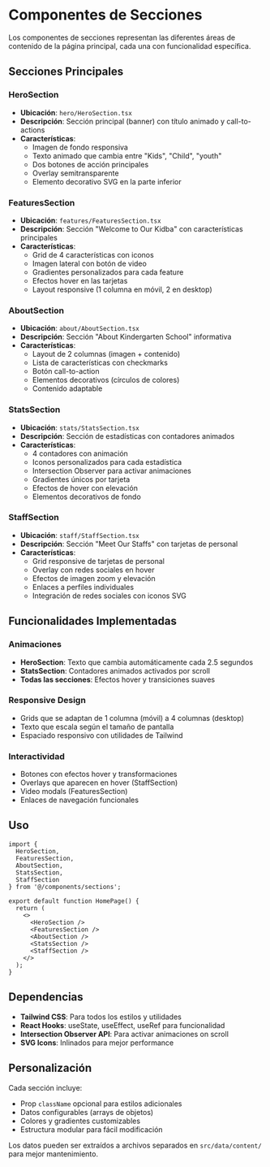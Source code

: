 # Componentes de Secciones

Los componentes de secciones representan las diferentes áreas de contenido de la página principal, cada una con funcionalidad específica.

## Secciones Principales

### HeroSection
- **Ubicación**: `hero/HeroSection.tsx`
- **Descripción**: Sección principal (banner) con título animado y call-to-actions
- **Características**:
  - Imagen de fondo responsiva
  - Texto animado que cambia entre "Kids", "Child", "youth"
  - Dos botones de acción principales
  - Overlay semitransparente
  - Elemento decorativo SVG en la parte inferior

### FeaturesSection
- **Ubicación**: `features/FeaturesSection.tsx`
- **Descripción**: Sección "Welcome to Our Kidba" con características principales
- **Características**:
  - Grid de 4 características con iconos
  - Imagen lateral con botón de video
  - Gradientes personalizados para cada feature
  - Efectos hover en las tarjetas
  - Layout responsive (1 columna en móvil, 2 en desktop)

### AboutSection
- **Ubicación**: `about/AboutSection.tsx`
- **Descripción**: Sección "About Kindergarten School" informativa
- **Características**:
  - Layout de 2 columnas (imagen + contenido)
  - Lista de características con checkmarks
  - Botón call-to-action
  - Elementos decorativos (círculos de colores)
  - Contenido adaptable

### StatsSection
- **Ubicación**: `stats/StatsSection.tsx`
- **Descripción**: Sección de estadísticas con contadores animados
- **Características**:
  - 4 contadores con animación
  - Iconos personalizados para cada estadística
  - Intersection Observer para activar animaciones
  - Gradientes únicos por tarjeta
  - Efectos de hover con elevación
  - Elementos decorativos de fondo

### StaffSection
- **Ubicación**: `staff/StaffSection.tsx`
- **Descripción**: Sección "Meet Our Staffs" con tarjetas de personal
- **Características**:
  - Grid responsive de tarjetas de personal
  - Overlay con redes sociales en hover
  - Efectos de imagen zoom y elevación
  - Enlaces a perfiles individuales
  - Integración de redes sociales con iconos SVG

## Funcionalidades Implementadas

### Animaciones
- **HeroSection**: Texto que cambia automáticamente cada 2.5 segundos
- **StatsSection**: Contadores animados activados por scroll
- **Todas las secciones**: Efectos hover y transiciones suaves

### Responsive Design
- Grids que se adaptan de 1 columna (móvil) a 4 columnas (desktop)
- Texto que escala según el tamaño de pantalla
- Espaciado responsivo con utilidades de Tailwind

### Interactividad
- Botones con efectos hover y transformaciones
- Overlays que aparecen en hover (StaffSection)
- Video modals (FeaturesSection)
- Enlaces de navegación funcionales

## Uso

```tsx
import {
  HeroSection,
  FeaturesSection,
  AboutSection,
  StatsSection,
  StaffSection
} from '@/components/sections';

export default function HomePage() {
  return (
    <>
      <HeroSection />
      <FeaturesSection />
      <AboutSection />
      <StatsSection />
      <StaffSection />
    </>
  );
}
```

## Dependencias

- **Tailwind CSS**: Para todos los estilos y utilidades
- **React Hooks**: useState, useEffect, useRef para funcionalidad
- **Intersection Observer API**: Para activar animaciones on scroll
- **SVG Icons**: Inlinados para mejor performance

## Personalización

Cada sección incluye:
- Prop `className` opcional para estilos adicionales
- Datos configurables (arrays de objetos)
- Colores y gradientes customizables
- Estructura modular para fácil modificación

Los datos pueden ser extraídos a archivos separados en `src/data/content/` para mejor mantenimiento.